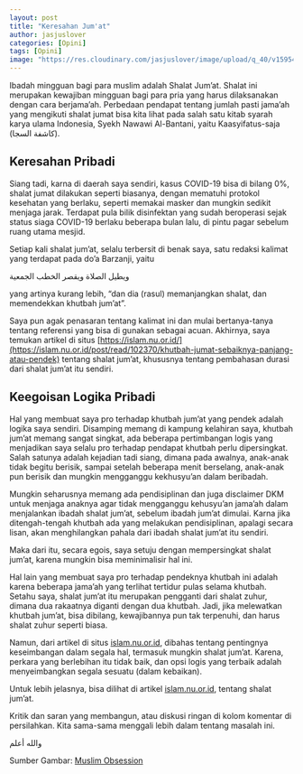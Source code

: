 ```yaml
---
layout: post
title: "Keresahan Jum'at"
author: jasjuslover
categories: [Opini]
tags: [Opini]
image: "https://res.cloudinary.com/jasjuslover/image/upload/q_40/v1595493832/blog-husnikamal/private_i3alyv.jpg"
---
```


Ibadah mingguan bagi para muslim adalah Shalat Jum’at. Shalat ini merupakan kewajiban mingguan bagi para pria yang harus dilaksanakan dengan cara berjama’ah. Perbedaan pendapat tentang jumlah pasti jama’ah yang mengikuti shalat jumat bisa kita lihat pada salah satu kitab syarah karya ulama Indonesia, Syekh Nawawi Al-Bantani, yaitu Kaasyifatus-saja (كاشفة السجا).

## Keresahan Pribadi

Siang tadi, karna di daerah saya sendiri, kasus COVID-19 bisa di bilang 0%, shalat jumat dilakukan seperti biasanya, dengan mematuhi protokol kesehatan yang berlaku, seperti memakai masker dan mungkin sedikit menjaga jarak. Terdapat pula bilik disinfektan yang sudah beroperasi sejak status siaga COVID-19 berlaku beberapa bulan lalu, di pintu pagar sebelum ruang utama mesjid.

Setiap kali shalat jum’at, selalu terbersit di benak saya, satu redaksi kalimat yang terdapat pada do’a Barzanji, yaitu

ويطيل الصلاة ويقصر الخطب الجمعية

yang artinya kurang lebih, “dan dia (rasul) memanjangkan shalat, dan memendekkan khutbah jum’at”.

Saya pun agak penasaran tentang kalimat ini dan mulai bertanya-tanya tentang referensi yang bisa di gunakan sebagai acuan. Akhirnya, saya temukan artikel di situs [https://islam.nu.or.id/](https://islam.nu.or.id/post/read/102370/khutbah-jumat-sebaiknya-panjang-atau-pendek) tentang shalat jum’at, khususnya tentang pembahasan durasi dari shalat jum’at itu sendiri.

## Keegoisan Logika Pribadi

Hal yang membuat saya pro terhadap khutbah jum’at yang pendek adalah logika saya sendiri. Disamping memang di kampung kelahiran saya, khutbah jum’at memang sangat singkat, ada beberapa pertimbangan logis yang menjadikan saya selalu pro terhadap pendapat khutbah perlu dipersingkat. Salah satunya adalah kejadian tadi siang, dimana pada awalnya, anak-anak tidak begitu berisik, sampai setelah beberapa menit berselang, anak-anak pun berisik dan mungkin mengganggu kekhusyu’an dalam beribadah.

Mungkin seharusnya memang ada pendisiplinan dan juga disclaimer DKM untuk menjaga anaknya agar tidak mengganggu kehusyu’an jama’ah dalam menjalankan ibadah shalat jum’at, sebelum ibadah jum’at dimulai. Karna jika ditengah-tengah khutbah ada yang melakukan pendisiplinan, apalagi secara lisan, akan menghilangkan pahala dari ibadah shalat jum’at itu sendiri.

Maka dari itu, secara egois, saya setuju dengan mempersingkat shalat jum’at, karena mungkin bisa meminimalisir hal ini.

Hal lain yang membuat saya pro terhadap pendeknya khutbah ini adalah karena beberapa jama’ah yang terlihat tertidur pulas selama khutbah. Setahu saya, shalat jum’at itu merupakan pengganti dari shalat zuhur, dimana dua rakaatnya diganti dengan dua khutbah. Jadi, jika melewatkan khutbah jum’at, bisa dibilang, kewajibannya pun tak terpenuhi, dan harus shalat zuhur seperti biasa.

Namun, dari artikel di situs [islam.nu.or.id](https://islam.nu.or.id/), dibahas tentang pentingnya keseimbangan dalam segala hal, termasuk mungkin shalat jum’at. Karena, perkara yang berlebihan itu tidak baik, dan opsi logis yang terbaik adalah menyeimbangkan segala sesuatu (dalam kebaikan).

Untuk lebih jelasnya, bisa dilihat di artikel [islam.nu.or.id](https://islam.nu.or.id/post/read/102370/khutbah-jumat-sebaiknya-panjang-atau-pendek), tentang shalat jum’at.

Kritik dan saran yang membangun, atau diskusi ringan di kolom komentar di persilahkan. Kita sama-sama menggali lebih dalam tentang masalah ini.

والله أعلم

Sumber Gambar: [Muslim Obsession](https://muslimobsession.com/ini-akibatnya-jika-tinggalkan-shalat-jumat/)
